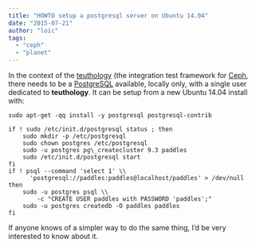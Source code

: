 ```yaml
---
title: "HOWTO setup a postgresql server on Ubuntu 14.04"
date: "2015-07-21"
author: "loic"
tags: 
  - "ceph"
  - "planet"
---
```


In the context of the [teuthology](http://github.com/ceph/teuthology) (the integration test framework for [Ceph](http://ceph.com/), there needs to be a [PostgreSQL](http://www.postgresql.org/) available, locally only, with a single user dedicated to **teuthology**. It can be setup from a new Ubuntu 14.04 install with:

    sudo apt-get -qq install -y postgresql postgresql-contrib 

    if ! sudo /etc/init.d/postgresql status ; then
        sudo mkdir -p /etc/postgresql
        sudo chown postgres /etc/postgresql
        sudo -u postgres pg\_createcluster 9.3 paddles
        sudo /etc/init.d/postgresql start
    fi
    if ! psql --command 'select 1' \\
          'postgresql://paddles:paddles@localhost/paddles' > /dev/null
    then
        sudo -u postgres psql \\
            -c "CREATE USER paddles with PASSWORD 'paddles';"
        sudo -u postgres createdb -O paddles paddles
    fi

If anyone knows of a simpler way to do the same thing, I’d be very interested to know about it.

